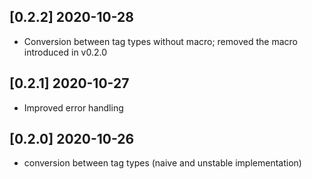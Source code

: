 ## [0.2.2] 2020-10-28

- Conversion between tag types without macro; removed the macro introduced in v0.2.0

## [0.2.1] 2020-10-27

- Improved error handling

## [0.2.0] 2020-10-26

- conversion between tag types (naive and unstable implementation)